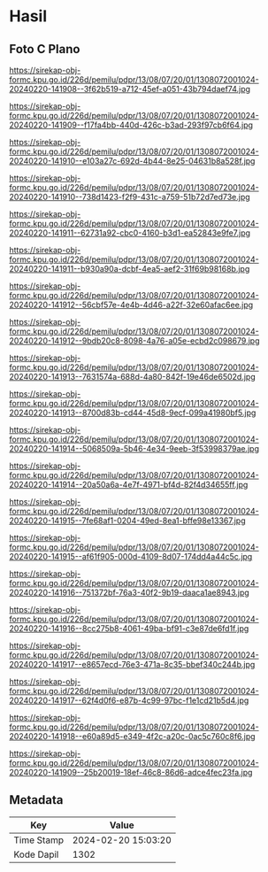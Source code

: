 # Hasil

## Foto C Plano

https://sirekap-obj-formc.kpu.go.id/226d/pemilu/pdpr/13/08/07/20/01/1308072001024-20240220-141908--3f62b519-a712-45ef-a051-43b794daef74.jpg

https://sirekap-obj-formc.kpu.go.id/226d/pemilu/pdpr/13/08/07/20/01/1308072001024-20240220-141909--f17fa4bb-440d-426c-b3ad-293f97cb6f64.jpg

https://sirekap-obj-formc.kpu.go.id/226d/pemilu/pdpr/13/08/07/20/01/1308072001024-20240220-141910--e103a27c-692d-4b44-8e25-04631b8a528f.jpg

https://sirekap-obj-formc.kpu.go.id/226d/pemilu/pdpr/13/08/07/20/01/1308072001024-20240220-141910--738d1423-f2f9-431c-a759-51b72d7ed73e.jpg

https://sirekap-obj-formc.kpu.go.id/226d/pemilu/pdpr/13/08/07/20/01/1308072001024-20240220-141911--62731a92-cbc0-4160-b3d1-ea52843e9fe7.jpg

https://sirekap-obj-formc.kpu.go.id/226d/pemilu/pdpr/13/08/07/20/01/1308072001024-20240220-141911--b930a90a-dcbf-4ea5-aef2-31f69b98168b.jpg

https://sirekap-obj-formc.kpu.go.id/226d/pemilu/pdpr/13/08/07/20/01/1308072001024-20240220-141912--56cbf57e-4e4b-4d46-a22f-32e60afac6ee.jpg

https://sirekap-obj-formc.kpu.go.id/226d/pemilu/pdpr/13/08/07/20/01/1308072001024-20240220-141912--9bdb20c8-8098-4a76-a05e-ecbd2c098679.jpg

https://sirekap-obj-formc.kpu.go.id/226d/pemilu/pdpr/13/08/07/20/01/1308072001024-20240220-141913--7631574a-688d-4a80-842f-19e46de6502d.jpg

https://sirekap-obj-formc.kpu.go.id/226d/pemilu/pdpr/13/08/07/20/01/1308072001024-20240220-141913--8700d83b-cd44-45d8-9ecf-099a41980bf5.jpg

https://sirekap-obj-formc.kpu.go.id/226d/pemilu/pdpr/13/08/07/20/01/1308072001024-20240220-141914--5068509a-5b46-4e34-9eeb-3f53998379ae.jpg

https://sirekap-obj-formc.kpu.go.id/226d/pemilu/pdpr/13/08/07/20/01/1308072001024-20240220-141914--20a50a6a-4e7f-4971-bf4d-82f4d34655ff.jpg

https://sirekap-obj-formc.kpu.go.id/226d/pemilu/pdpr/13/08/07/20/01/1308072001024-20240220-141915--7fe68af1-0204-49ed-8ea1-bffe98e13367.jpg

https://sirekap-obj-formc.kpu.go.id/226d/pemilu/pdpr/13/08/07/20/01/1308072001024-20240220-141915--af61f905-000d-4109-8d07-174dd4a44c5c.jpg

https://sirekap-obj-formc.kpu.go.id/226d/pemilu/pdpr/13/08/07/20/01/1308072001024-20240220-141916--751372bf-76a3-40f2-9b19-daaca1ae8943.jpg

https://sirekap-obj-formc.kpu.go.id/226d/pemilu/pdpr/13/08/07/20/01/1308072001024-20240220-141916--8cc275b8-4061-49ba-bf91-c3e87de6fd1f.jpg

https://sirekap-obj-formc.kpu.go.id/226d/pemilu/pdpr/13/08/07/20/01/1308072001024-20240220-141917--e8657ecd-76e3-471a-8c35-bbef340c244b.jpg

https://sirekap-obj-formc.kpu.go.id/226d/pemilu/pdpr/13/08/07/20/01/1308072001024-20240220-141917--62f4d0f6-e87b-4c99-97bc-f1e1cd21b5d4.jpg

https://sirekap-obj-formc.kpu.go.id/226d/pemilu/pdpr/13/08/07/20/01/1308072001024-20240220-141918--e60a89d5-e349-4f2c-a20c-0ac5c760c8f6.jpg

https://sirekap-obj-formc.kpu.go.id/226d/pemilu/pdpr/13/08/07/20/01/1308072001024-20240220-141909--25b20019-18ef-46c8-86d6-adce4fec23fa.jpg


## Metadata

| Key        | Value               |
| ---------- | ------------------- |
| Time Stamp | 2024-02-20 15:03:20 |
| Kode Dapil | 1302                |



